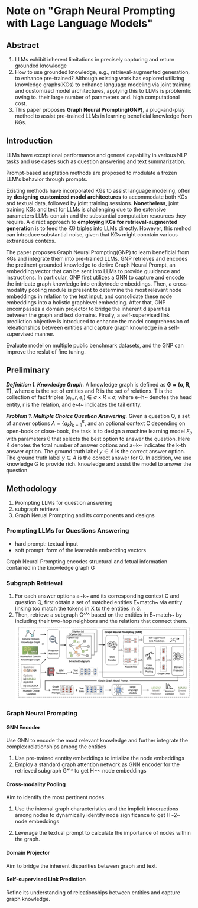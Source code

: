 # Note on "Graph Neural Prompting with Lage Language Models"

## Abstract

1. LLMs exhibit inherent limitations in precisely capturing and return grounded knowledge
2. How to use grounded knowledge, e.g., retrieval-augmented generation, to enhance pre-trained? Although existing work has explored utilizing knowledge graphs(KGs) to enhance language modeling via joint training and customized model architectures, applying this to LLMs is problemtic owing to. their large number of parameters and. high computational cost.
3. This paper proposes **Graph Neural Prompting(GNP)**, a plug-and-play method to assist pre-trained LLMs in learning beneficial knowledge from KGs.

## Introduction

LLMs have exceptional performance and general capability in various NLP tasks and use cases such as question answering and text summarization.

Prompt-based adaptation methods are proposed to modulate a frozen LLM's behavior through prompts.

Existing methods have incorporated KGs to assist language modeling, often by **designing customized model architectures** to accommodate both KGs and textual data, followed by joint training sessions. **Nonetheless**, joint training KGs and text for LLMs is challenging due to the extensive parameters LLMs contain and the substantial computation resources they require. A direct approach to **employing KGs for retrieval-augmented generation** is to feed the KG triples into LLMs directly. However, this mehod can introduce substantial noise, given that KGs might conntain various extraneous contexs.

The paper proposes Graph Neural Prompting(GNP) to learn beneficial from KGs and integrate them into pre-trained LLMs. GNP retrieves and encodes the pretinent grounded knowledge to derive Graph Neural Prompt, an embedding vector that can be sent into LLMs to provide guuidance and instructions. In particular, GNP first utilizes a GNN to capture and encode the intricate graph knowledge into entity/node embeddings. Then, a cross-modality pooling module is present to determine the most relevant node embeddings in relation to the text input, and consolidate these node embeddings into a holistic graphlevel embedding. After that, GNP encompasses a domain projector to bridge the inherent disparrities between the graph and text domains. Finally, a self-supervised link prediiction objective is introduced to enhance the model comprehension of releationships between entities and capture graph knowledge in a self-supervised manner.

Evaluate model on multiple public benchmark datasets, and the GNP can improve the reslut of fine tuning.

## Preliminary

***Definition 1. Knowledge Graph.*** 
A knowledge graph is defined as $\mathbf{G = (\sigma, R, T)}$, where &sigma; is the set of entities and R is the set of relations. T is the collection of fact triples ${(e_h, r, e_t)} \in \sigma \times R \times \sigma$, where e~h~ denotes the head entity, r is the relation, and e~t~ indicates the tail entity.

***Problem 1. Multiple Choice Question Answering.*** Given a question Q, a set of answer options $A = {\{a_k\}}^{K}_{k=1}$, and an optional context C depending on open-book or close-book, the task is to design a machine learning model $F_\theta$ with parameters &theta; that selects the best option to answer the question. Here K denotes the total number of answer options and a~k~ indicates the k-th answer option. The ground truth label $y \in A$ is the correct answer option. The ground truth label $y \in A$ is the correct answer for Q. In addition, we use knowledge G to provide rich. knowledge and assist the model to answer the question.

## Methodology

1. Prompting LLMs for question answering
2. subgraph retrieval
3. Graph Nerual Prompting and its components and designs

### Prompting LLMs for Questions Answering

- hard prompt: textual input
- soft prompt: form of the learnable embedding vectors

Graph Neural Prompting encodes structural and fctual information contained in the knowledge graph G

### Subgraph Retrieval
1. For each answer options a~k~ and its corresponding context C and question Q, first obtain a set of matched entities E~match~ via entity linking too match the tokens in X to the entities in G. 
2. Then, retrieve a subgraph G^'^ based on the entities in E~match~ by including their two-hop neighbors and the relations that connect them. 
![](GNP1.png)

### Graph Neural Prompting
#### GNN Encoder
Use GNN to encode the most relevant knowledge and further integrate the complex relationships among the entities
1. Use pre-trained enntity embeddings to intialize the node embeddings
2. Employ a standard graph attention network as GNN encoder for the retrieved subgraph G^'^ to get H~~ node embeddings

#### Cross-modality Pooling
Aim to identify the most pertinent nodes.
1. Use the internal graph characteristics and the implicit inteeractions among nodes to dynamically identify node significance to get H~2~ node embeddings

2. Leverage the textual prompt to calculate the importance of nodes within the graph.

#### Domain Projector
Aim to bridge the inherent disparities between graph and text.

#### Self-supervised Link Prediction
Refine its understanding of releationships between entities and capture graph knowledge.
